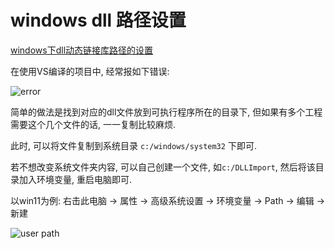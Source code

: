 # windows dll 路径设置

[windows下dll动态链接库路径的设置](https://zhuanlan.zhihu.com/p/573450255)

在使用VS编译的项目中, 经常报如下错误:

![error](https://pic1.zhimg.com/v2-2a3ffce554b4d33b215f29bce65f16a4_r.jpg)

简单的做法是找到对应的dll文件放到可执行程序所在的目录下,
但如果有多个工程需要这个几个文件的话, 一一复制比较麻烦.

此时, 可以将文件复制到系统目录 `c:/windows/system32` 下即可.

若不想改变系统文件夹内容, 可以自己创建一个文件, 如`c:/DLLImport`,
然后将该目录加入环境变量, 重启电脑即可.

以win11为例: 右击此电脑 -> 属性 -> 高级系统设置 -> 环境变量 -> Path -> 编辑 -> 新建

![user path](https://pic2.zhimg.com/80/v2-11a33ce6e6d4d3957149c6d76f301cb1_720w.webp)
